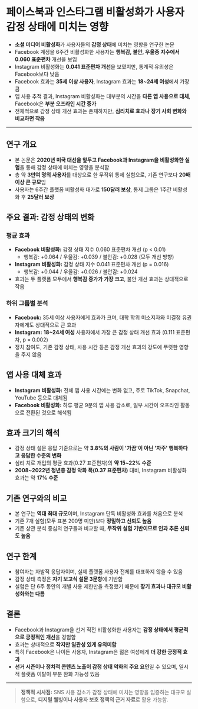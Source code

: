 # 페이스북과 인스타그램 비활성화가 사용자 감정 상태에 미치는 영향


* **소셜 미디어 비활성화**가 사용자들의 **감정 상태**에 미치는 영향을 연구한 논문
* Facebook 계정을 6주간 비활성화한 사용자는 **행복감, 불안, 우울증 지수에서 0.060 표준편차** 개선을 보임
* Instagram 비활성화는 **0.041 표준편차 개선**을 보였지만, 통계적 유의성은 Facebook보다 낮음
* Facebook 효과는 **35세 이상 사용자**, Instagram 효과는 **18~24세 여성**에서 가장 큼
* 앱 사용 추적 결과, Instagram 비활성화는 대부분의 시간을 **다른 앱 사용으로 대체**, Facebook은 **부분 오프라인 시간 증가**
* 전체적으로 감정 상태 개선 효과는 존재하지만, **심리치료 효과나 장기 사회 변화와 비교하면 작음**

---

연구 개요
-----

* 본 논문은 **2020년 미국 대선을 앞두고 Facebook과 Instagram을 비활성화한 실험**을 통해 감정 상태에 미치는 영향을 분석함
* 총 약 **3만여 명의 사용자**를 대상으로 한 무작위 통제 실험으로, 기존 연구보다 **20배 이상 큰 규모**임
* 사용자는 6주간 플랫폼 비활성화 대가로 **150달러 보상**, 통제 그룹은 1주간 비활성화 후 **25달러 보상**

주요 결과: 감정 상태의 변화
----------------

### 평균 효과

* **Facebook 비활성화:** 감정 상태 지수 0.060 표준편차 개선 (p < 0.01)
  + 행복감: +0.064 / 우울감: +0.039 / 불안감: +0.028 (모두 개선 방향)
* **Instagram 비활성화:** 감정 상태 지수 0.041 표준편차 개선 (p = 0.016)
  + 행복감: +0.044 / 우울감: +0.026 / 불안감: +0.024
* 효과는 두 플랫폼 모두에서 **행복감 증가가 가장 크고**, 불안 개선 효과는 상대적으로 작음

### 하위 그룹별 분석

* **Facebook:** 35세 이상 사용자에게 효과가 크며, 대학 학위 미소지자와 미결정 유권자에게도 상대적으로 큰 효과
* **Instagram:** **18~24세 여성** 사용자에서 가장 큰 감정 상태 개선 효과 (0.111 표준편차, p = 0.002)
* 정치 참여도, 기존 감정 상태, 사용 시간 등은 감정 개선 효과의 강도에 뚜렷한 영향을 주지 않음

앱 사용 대체 효과
----------

* **Instagram 비활성화:** 전체 앱 사용 시간에는 변화 없고, 주로 TikTok, Snapchat, YouTube 등으로 대체됨
* **Facebook 비활성화:** 하루 평균 9분의 앱 사용 감소로, 일부 시간이 오프라인 활동으로 전환된 것으로 해석됨

효과 크기의 해석
---------

* 감정 상태 설문 응답 기준으로는 약 **3.8%의 사람이 '가끔'이 아닌 '자주' 행복하다고 응답한 수준의 변화**
* 심리 치료 개입의 평균 효과(0.27 표준편차)의 **약 15~22% 수준**
* **2008~2022년 청년층 감정 악화 폭(0.37 표준편차)** 대비, Instagram 비활성화 효과는 약 **17% 수준**

기존 연구와의 비교
----------

* 본 연구는 **역대 최대 규모**이며, Instagram 단독 비활성화 효과를 처음으로 분석
* 기존 7개 실험(모두 표본 200명 미만)보다 **정밀하고 신뢰도 높음**
* 기존 상관 분석 중심의 연구들과 비교할 때, **무작위 실험 기반이므로 인과 추론 신뢰도 높음**

연구 한계
-----

* 참여자는 자발적 응답자이며, 실제 플랫폼 사용자 전체를 대표하지 않을 수 있음
* 감정 상태 측정은 **자기 보고식 설문 3문항**에 기반함
* 실험은 단 6주 동안의 개별 사용 제한만을 측정했기 때문에 **장기 효과나 대규모 비활성화와는 다름**

결론
--

* Facebook과 Instagram을 선거 직전 비활성화한 사용자는 **감정 상태에서 평균적으로 긍정적인 개선**을 경험함
* 효과는 상대적으로 **작지만 일관성 있게 유의미함**
* 특히 Facebook은 나이든 사용자, Instagram은 젊은 여성에게 **더 강한 긍정적 효과**
* **선거 시즌이나 정치적 콘텐츠 노출이 감정 상태 악화의 주요 요인**일 수 있으며, 일시적 플랫폼 이탈이 부분 완화 가능성 있음

---

> **정책적 시사점:** SNS 사용 감소가 감정 상태에 미치는 영향을 입증하는 대규모 실험으로, **디지털 웰빙이나 사용자 보호 정책의 근거 자료**로 활용 가능함.


